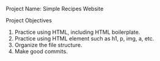 Project Name: Simple Recipes Website

Project Objectives
1. Practice using HTML, including HTML boilerplate.
2. Practice using HTML element such as h1, p, img, a, etc.
3. Organize the file structure.
4. Make good commits.